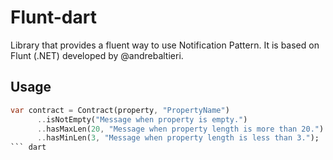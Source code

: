 
# Flunt-dart

Library that provides a fluent way to use Notification Pattern. It is based on Flunt (.NET) developed by @andrebaltieri.

## Usage

``` dart
var contract = Contract(property, "PropertyName")
      ..isNotEmpty("Message when property is empty.")
      ..hasMaxLen(20, "Message when property length is more than 20.")
      ..hasMinLen(3, "Message when property length is less than 3.");
``` dart